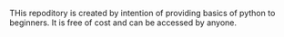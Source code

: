THis repoditory is created by intention of providing basics of python to beginners.
It is free of cost and can be accessed by anyone.
